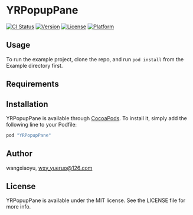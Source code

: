 # YRPopupPane

[![CI Status](http://img.shields.io/travis/wangxiaoyu/YRPopupPane.svg?style=flat)](https://travis-ci.org/wangxiaoyu/YRPopupPane)
[![Version](https://img.shields.io/cocoapods/v/YRPopupPane.svg?style=flat)](http://cocoapods.org/pods/YRPopupPane)
[![License](https://img.shields.io/cocoapods/l/YRPopupPane.svg?style=flat)](http://cocoapods.org/pods/YRPopupPane)
[![Platform](https://img.shields.io/cocoapods/p/YRPopupPane.svg?style=flat)](http://cocoapods.org/pods/YRPopupPane)

## Usage

To run the example project, clone the repo, and run `pod install` from the Example directory first.

## Requirements

## Installation

YRPopupPane is available through [CocoaPods](http://cocoapods.org). To install
it, simply add the following line to your Podfile:

```ruby
pod "YRPopupPane"
```

## Author

wangxiaoyu, wxy_yueruo@126.com

## License

YRPopupPane is available under the MIT license. See the LICENSE file for more info.
